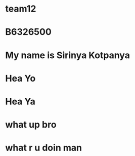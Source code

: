 # team12
# B6326500
# My name is Sirinya Kotpanya
# Hea Yo
# Hea Ya
# what up bro 
# what r u doin man